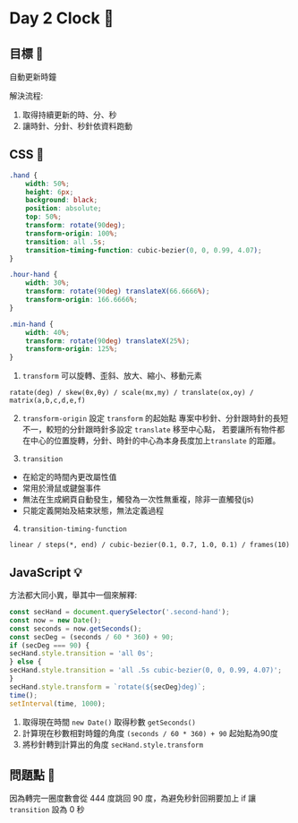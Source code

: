 # Day 2 Clock :ghost:  

## 目標 :bee:

自動更新時鐘

解決流程:
1. 取得持續更新的時、分、秒
2. 讓時針、分針、秒針依資料跑動

## CSS :bell:

```css
.hand {
    width: 50%;
    height: 6px;
    background: black;
    position: absolute;
    top: 50%;
    transform: rotate(90deg);
    transform-origin: 100%;
    transition: all .5s;
    transition-timing-function: cubic-bezier(0, 0, 0.99, 4.07);
}

.hour-hand {
    width: 30%;
    transform: rotate(90deg) translateX(66.6666%);
    transform-origin: 166.6666%;
}

.min-hand {
    width: 40%;
    transform: rotate(90deg) translateX(25%);
    transform-origin: 125%;
}
```

1. `transform` 可以旋轉、歪斜、放大、縮小、移動元素
```text
ratate(deg) / skew(θx,θy) / scale(mx,my) / translate(ox,oy) / matrix(a,b,c,d,e,f)
``` 
2. `transform-origin` 設定 `transform` 的起始點
專案中秒針、分針跟時針的長短不一，較短的分針跟時針多設定 `translate` 移至中心點，
若要讓所有物件都在中心的位置旋轉，分針、時針的中心為本身長度加上`translate` 的距離。

3. `transition` 
- 在給定的時間內更改屬性值
- 常用於滑鼠或鍵盤事件
- 無法在生成網頁自動發生，觸發為一次性無重複，除非一直觸發(js)
- 只能定義開始及結束狀態，無法定義過程

4. `transition-timing-function`
```text
linear / steps(*, end) / cubic-bezier(0.1, 0.7, 1.0, 0.1) / frames(10) 
``` 

## JavaScript :bulb:

方法都大同小異，舉其中一個來解釋:
```js
const secHand = document.querySelector('.second-hand');
const now = new Date();
const seconds = now.getSeconds();
const secDeg = (seconds / 60 * 360) + 90;
if (secDeg === 90) {
secHand.style.transition = 'all 0s';
} else {
secHand.style.transition = 'all .5s cubic-bezier(0, 0, 0.99, 4.07)';
}
secHand.style.transform = `rotate(${secDeg}deg)`;
time();
setInterval(time, 1000);
```
1. 取得現在時間 `new Date()` 取得秒數 `getSeconds()`
2. 計算現在秒數相對時鐘的角度 `(seconds / 60 * 360) + 90` 起始點為90度
3. 將秒針轉到計算出的角度 `secHand.style.transform`

## 問題點 :imp:

因為轉完一圈度數會從 444 度跳回 90 度，為避免秒針回朔要加上 if 讓 `transition` 設為 0 秒
